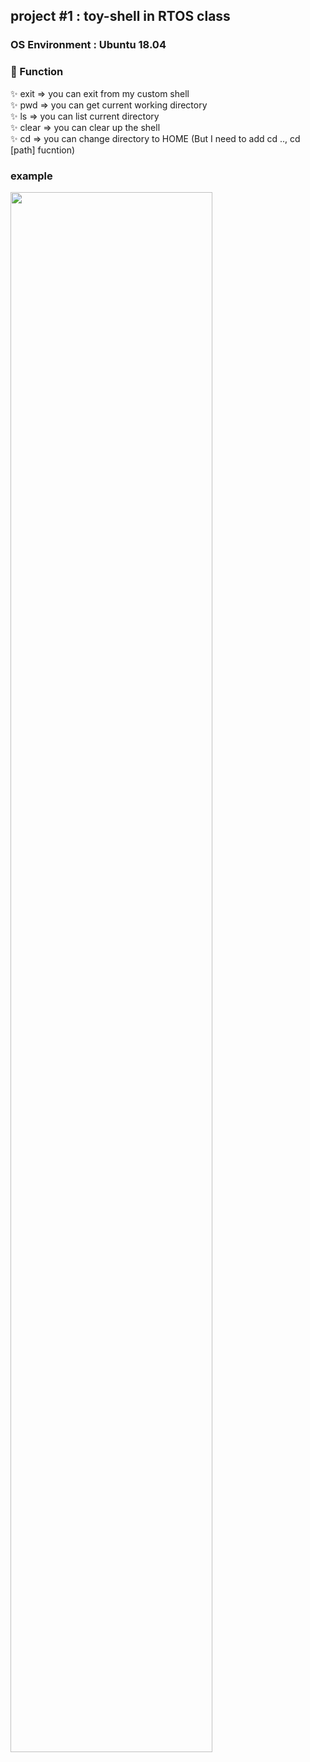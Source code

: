 ## project #1 : toy-shell in RTOS class

### OS Environment : Ubuntu 18.04


### 🚀 Function    
✨ exit => you can exit from my custom shell  
✨ pwd  => you can get current working directory  
✨ ls   => you can list current directory  
✨ clear => you can clear up the shell  
✨ cd => you can change directory to HOME (But I need to add cd .., cd [path] fucntion)  


### example  
<img width="80%" src="https://user-images.githubusercontent.com/54614865/119252429-25be4c80-bbe7-11eb-8f82-8ba6b69a41b8.png"/>

